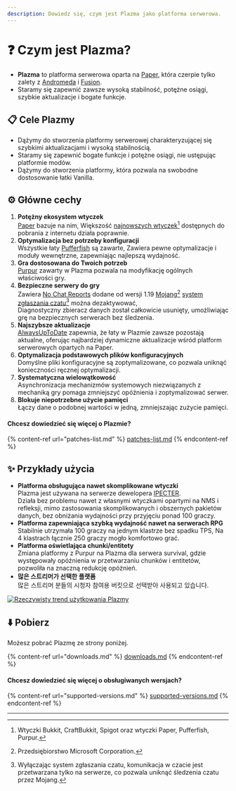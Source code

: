 ```yaml
---
description: Dowiedz się, czym jest Plazma jako platforma serwerowa.
---
```


# ❓ Czym jest Plazma?

- **Plazma** to platforma serwerowa oparta na [Paper](https://github.com/PaperMC/Paper), która czerpie tylko zalety z [Andromeda](https://github.com/EarendelArchived/Andromeda) i [Fusion](https://github.com/RuinedTechnologyUnify/Fusion).
- Staramy się zapewnić zawsze wysoką stabilność, potężne osiągi, szybkie aktualizacje i bogate funkcje.

## 📋 Cele Plazmy <a href="#id-1" id="id-1"></a>

- Dążymy do stworzenia platformy serwerowej charakteryzującej się szybkimi aktualizacjami i wysoką stabilnością.
- Staramy się zapewnić bogate funkcje i potężne osiągi, nie ustępując platformie modów.
- Dążymy do stworzenia platformy, która pozwala na swobodne dostosowanie łatki Vanilla.

## ⚙️ Główne cechy <a href="#id-2" id="id-2"></a>

1. **Potężny ekosystem wtyczek**\
   [Paper](https://github.com/PaperMC/Paper) bazuje na nim,
   Większość [najnowszych wtyczek](#user-content-fn-1)[^1] dostępnych do pobrania z internetu działa poprawnie.
2. **Optymalizacja bez potrzeby konfiguracji**\
   Wszystkie łaty [Pufferfish](https://github.com/pufferfish-gg/Pufferfish) są zawarte,
   Zawiera pewne optymalizacje i moduły wewnętrzne, zapewniając najlepszą wydajność.
3. **Gra dostosowana do Twoich potrzeb**\
   [Purpur](https://github.com/PurpurMC/Purpur) zawarty w Plazma pozwala na
   modyfikację ogólnych właściwości gry.
4. **Bezpieczne serwery do gry**\
   Zawiera [No Chat Reports](https://github.com/Aizistral-Studios/No-Chat-Reports) dodane od wersji 1.19
   [Mojang](#user-content-fn-2)[^2] [system zgłaszania czatu](#user-content-fn-3)[^3] można dezaktywować,\
   Diagnostyczny zbieracz danych został całkowicie usunięty, umożliwiając grę na bezpiecznych serwerach bez śledzenia.
5. **Najszybsze aktualizacje**\
   [AlwaysUpToDate](https://github.com/PlazmaMC/AlwaysUpToDate) zapewnia, że łaty w Plazmie zawsze pozostają aktualne, oferując najbardziej dynamiczne aktualizacje wśród platform serwerowych opartych na Paper.
6. **Optymalizacja podstawowych plików konfiguracyjnych**\
   Domyślne pliki konfiguracyjne są zoptymalizowane, co pozwala uniknąć konieczności ręcznej optymalizacji.
7. **Systematyczna wielowątkowość**\
   Asynchronizacja mechanizmów systemowych niezwiązanych z mechaniką gry pomaga zmniejszyć opóźnienia i zoptymalizować serwer.
8. **Blokuje niepotrzebne użycie pamięci**\
   Łączy dane o podobnej wartości w jedną, zmniejszając zużycie pamięci.

#### Chcesz dowiedzieć się więcej o Plazmie? <a href="#etc-1" id="etc-1"></a>

{% content-ref url="patches-list.md" %}
[patches-list.md](patches-list.md)
{% endcontent-ref %}

## ✨ Przykłady użycia <a href="#id-3" id="id-3"></a>

- **Platforma obsługująca nawet skomplikowane wtyczki**\
  Plazma jest używana na serwerze dewelopera [IPECTER](https://github.com/IPECTER).\
  Działa bez problemu nawet z własnymi wtyczkami opartymi na NMS i refleksji, mimo zastosowania skomplikowanych i obszernych pakietów danych,
  bez obniżania wydajności przy przyjęciu ponad 100 graczy.
- **Platforma zapewniająca szybką wydajność nawet na serwerach RPG**\
  Stabilnie utrzymała 100 graczy na jednym klastrze bez spadku TPS,
  Na 4 klastrach łącznie 250 graczy mogło komfortowo grać.
- **Platforma oświetlająca chunki/entitety**\
  Zmiana platformy z Purpur na Plazma dla serwera survival, gdzie występowały opóźnienia w przetwarzaniu chunków i entitetów,
  pozwoliła na znaczną redukcję opóźnień.
- **많은 스트리머가 선택한 플랫폼**\
  많은 스트리머 분들의 시청자 참여용 버킷으로 선택받아 사용되고 있습니다.

<a href="https://bstats.org/plugin/server-implementation/Plazma/18047">
   <img src="https://badge.plazmamc.org/internal/bstats" alt="Rzeczywisty trend użytkowania Plazmy">
</a>

## ⬇️ Pobierz

Możesz pobrać Plazmę ze strony poniżej.

{% content-ref url="downloads.md" %}
[downloads.md](downloads.md)
{% endcontent-ref %}

#### Chcesz dowiedzieć się więcej o obsługiwanych wersjach?

{% content-ref url="supported-versions.md" %}
[supported-versions.md](supported-versions.md)
{% endcontent-ref %}

***

[^1]: Wtyczki Bukkit, CraftBukkit, Spigot oraz wtyczki Paper, Pufferfish, Purpur.

[^2]: Przedsiębiorstwo Microsoft Corporation.

[^3]: Wyłączając system zgłaszania czatu, komunikacja w czacie jest przetwarzana tylko na serwerze, co pozwala uniknąć śledzenia czatu przez Mojang.

[^4]: Czas, w którym gra jest wstrzymywana, aby działał mechanizm systemowy.

